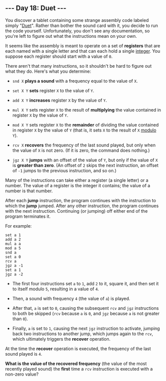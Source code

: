 ## --- Day 18: Duet ---
You discover a tablet containing some strange assembly code labeled simply "[Duet](https://en.wikipedia.org/wiki/Duet)". Rather than bother the sound card with it, you decide to run the code yourself. Unfortunately, you don't see any documentation, so you're left to figure out what the instructions mean on your own.
 
It seems like the assembly is meant to operate on a set of **registers** that are each named with a single letter and that can each hold a single [integer](https://en.wikipedia.org/wiki/Integer). You suppose each register should start with a value of `0`.
 
There aren't that many instructions, so it shouldn't be hard to figure out what they do. Here's what you determine:
 
 
- `snd X` **plays a sound** with a frequency equal to the value of `X`.
 
- `set X Y` **sets** register `X` to the value of `Y`.
 
- `add X Y` **increases** register `X` by the value of `Y`.
 
- `mul X Y` sets register `X` to the result of **multiplying** the value contained in register `X` by the value of `Y`.
 
- `mod X Y` sets register `X` to the **remainder** of dividing the value contained in register `X` by the value of `Y` (that is, it sets `X` to the result of `X` [modulo](https://en.wikipedia.org/wiki/Modulo_operation) `Y`).
 
- `rcv X` **recovers** the frequency of the last sound played, but only when the value of `X` is not zero. (If it is zero, the command does nothing.)
 
- `jgz X Y` **jumps** with an offset of the value of `Y`, but only if the value of `X` is **greater than zero**. (An offset of `2` skips the next instruction, an offset of `-1` jumps to the previous instruction, and so on.)
 
 
Many of the instructions can take either a register (a single letter) or a number. The value of a register is the integer it contains; the value of a number is that number.
 
After each **jump** instruction, the program continues with the instruction to which the **jump** jumped. After any other instruction, the program continues with the next instruction. Continuing (or jumping) off either end of the program terminates it.
 
For example:
 

```
set a 1
add a 2
mul a a
mod a 5
snd a
set a 0
rcv a
jgz a -1
set a 1
jgz a -2
```

 
 
- The first four instructions set `a` to `1`, add `2` to it, square it, and then set it to itself modulo `5`, resulting in a value of `4`.
 
- Then, a sound with frequency `4` (the value of `a`) is played.
 
- After that, `a` is set to `0`, causing the subsequent `rcv` and `jgz` instructions to both be skipped (`rcv` because `a` is `0`, and `jgz` because `a` is not greater than `0`).
 
- Finally, `a` is set to `1`, causing the next `jgz` instruction to activate, jumping back two instructions to another jump, which jumps again to the `rcv`, which ultimately triggers the **recover** operation.
 
 
At the time the **recover** operation is executed, the frequency of the last sound played is `4`.
 
**What is the value of the recovered frequency** (the value of the most recently played sound) the **first** time a `rcv` instruction is executed with a non-zero value?
 